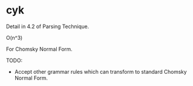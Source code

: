 # cyk

Detail in 4.2 of Parsing Technique.

O(n^3)

For Chomsky Normal Form.

TODO:
+ Accept other grammar rules which can transform to standard Chomsky Normal Form.
